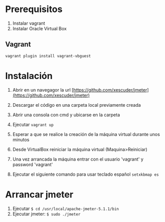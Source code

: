 # Prerequisitos

1. Instalar vagrant
1. Instalar Oracle Virtual Box


## Vagrant

``vagrant plugin install vagrant-vbguest``

# Instalación

1. Abrir en un navegagor la url [https://github.com/xescuder/jmeter](https://github.com/xescuder/jmeter)

1. Descargar el código en una carpeta local previamente creada
1. Abrir una consola con cmd y ubicarse en la carpeta
1. Ejecutar ``vagrant up`` 
1. Esperar a que se realice la creación de la máquina virtual durante unos minutos
1. Desde VirtualBox reiniciar la máquina virtual (Maquina>Reiniciar) 
1. Una vez arrancada la máquina entrar con el usuario 'vagrant' y password 'vagrant'
1. Ejecutar el siguiente comando para usar teclado español
``setxkbmap es`` 

# Arrancar jmeter

1. Ejecutar ``$ cd /usr/local/apache-jmeter-5.1.1/bin``
1. Ejecutar jmeter: ``$ sudo ./jmeter``
